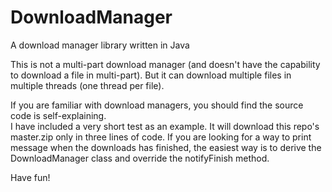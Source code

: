 DownloadManager
================

A download manager library written in Java<br>

This is not a multi-part download manager (and doesn't have the capability to download a file in multi-part). But it can download multiple files in multiple threads (one thread per file).<br>

If you are familiar with download managers, you should find the source code is self-explaining.<br>
I have included a very short test as an example. It will download this repo's master.zip only in three lines of code. If you are looking for a way to print message when the downloads has finished, the easiest way is to derive the DownloadManager class and override the notifyFinish method.<br>

Have fun!

